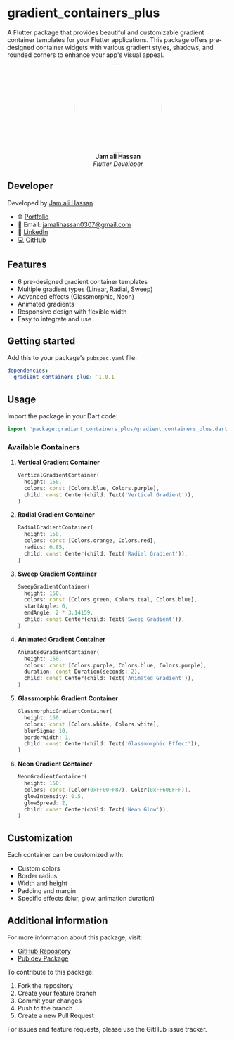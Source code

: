 <!--
This README describes the package. If you publish this package to pub.dev,
this README's contents appear on the landing page for your package.

For information about how to write a good package README, see the guide for
[writing package pages](https://dart.dev/tools/pub/writing-package-pages).

For general information about developing packages, see the Dart guide for
[creating packages](https://dart.dev/guides/libraries/create-packages)
and the Flutter guide for
[developing packages and plugins](https://flutter.dev/to/develop-packages).
-->

# gradient_containers_plus

A Flutter package that provides beautiful and customizable gradient container templates for your Flutter applications. This package offers pre-designed container widgets with various gradient styles, shadows, and rounded corners to enhance your app's visual appeal.

<div align="center">
  <img src="https://github.com/jamalihassan0307/jamalihassan0307/raw/main/pic/profile.jpg" width="200" style="border-radius: 100px"/>
  <br/>
  <b>Jam ali Hassan</b>
  <br/>
  <i>Flutter Developer</i>
</div>

## Developer

Developed by [Jam ali Hassan](https://github.com/jamalihassan0307)

- 🌐 [Portfolio](https://jamalihassan0307.github.io/portfolio.github.io)
- 📧 Email: jamalihassan0307@gmail.com
- 🔗 [LinkedIn](https://www.linkedin.com/in/jamalihassan0307)
- 💻 [GitHub](https://github.com/jamalihassan0307)

## Features

* 6 pre-designed gradient container templates
* Multiple gradient types (Linear, Radial, Sweep)
* Advanced effects (Glassmorphic, Neon)
* Animated gradients
* Responsive design with flexible width
* Easy to integrate and use

## Getting started

Add this to your package's `pubspec.yaml` file:

```yaml
dependencies:
  gradient_containers_plus: ^1.0.1
```

## Usage

Import the package in your Dart code:

```dart
import 'package:gradient_containers_plus/gradient_containers_plus.dart';
```

### Available Containers

1. **Vertical Gradient Container**
   ```dart
   VerticalGradientContainer(
     height: 150,
     colors: const [Colors.blue, Colors.purple],
     child: const Center(child: Text('Vertical Gradient')),
   )
   ```

2. **Radial Gradient Container**
   ```dart
   RadialGradientContainer(
     height: 150,
     colors: const [Colors.orange, Colors.red],
     radius: 0.85,
     child: const Center(child: Text('Radial Gradient')),
   )
   ```

3. **Sweep Gradient Container**
   ```dart
   SweepGradientContainer(
     height: 150,
     colors: const [Colors.green, Colors.teal, Colors.blue],
     startAngle: 0,
     endAngle: 2 * 3.14159,
     child: const Center(child: Text('Sweep Gradient')),
   )
   ```

4. **Animated Gradient Container**
   ```dart
   AnimatedGradientContainer(
     height: 150,
     colors: const [Colors.purple, Colors.blue, Colors.purple],
     duration: const Duration(seconds: 2),
     child: const Center(child: Text('Animated Gradient')),
   )
   ```

5. **Glassmorphic Gradient Container**
   ```dart
   GlassmorphicGradientContainer(
     height: 150,
     colors: const [Colors.white, Colors.white],
     blurSigma: 10,
     borderWidth: 1,
     child: const Center(child: Text('Glassmorphic Effect')),
   )
   ```

6. **Neon Gradient Container**
   ```dart
   NeonGradientContainer(
     height: 150,
     colors: const [Color(0xFF00FF87), Color(0xFF60EFFF)],
     glowIntensity: 0.5,
     glowSpread: 2,
     child: const Center(child: Text('Neon Glow')),
   )
   ```

## Customization

Each container can be customized with:
- Custom colors
- Border radius
- Width and height
- Padding and margin
- Specific effects (blur, glow, animation duration)

## Additional information

For more information about this package, visit:
* [GitHub Repository](https://github.com/jamalihassan0307/gradient_containers_plus)
* [Pub.dev Package](https://pub.dev/packages/gradient_containers_plus)

To contribute to this package:
1. Fork the repository
2. Create your feature branch
3. Commit your changes
4. Push to the branch
5. Create a new Pull Request

For issues and feature requests, please use the GitHub issue tracker.
